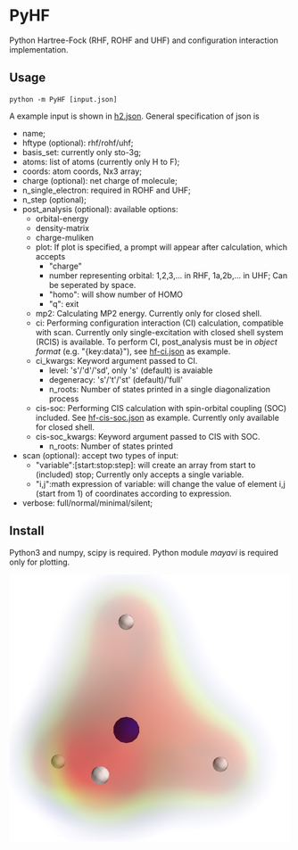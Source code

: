 # PyHF

Python Hartree-Fock (RHF, ROHF and UHF) and configuration interaction implementation.

## Usage

    python -m PyHF [input.json]

A example input is shown in [h2.json](example/h2.json). General specification of json is

- name;
- hftype (optional): rhf/rohf/uhf;
- basis_set: currently only sto-3g;
- atoms: list of atoms (currently only H to F);
- coords: atom coords, Nx3 array;
- charge (optional): net charge of molecule;
- n_single_electron: required in ROHF and UHF;
- n_step (optional);
- post_analysis (optional): available options:
    - orbital-energy
    - density-matrix
    - charge-muliken
    - plot: If plot is specified, a prompt will appear after calculation, which accepts
        * "charge"
        * number representing orbital: 1,2,3,... in RHF, 1a,2b,... in UHF; Can be seperated by space.
        * "homo": will show number of HOMO
        * "q": exit
    - mp2: Calculating MP2 energy. Currently only for closed shell.
    - ci: Performing configuration interaction (CI) calculation, compatible with scan. Currently only single-excitation with closed shell system (RCIS) is available. To perform CI, post_analysis must be in _object format_ (e.g. "{key:data}"), see [hf-ci.json](example/hf-ci.json) as example.
    - ci_kwargs: Keyword argument passed to CI.
        * level: 's'/'d'/'sd', only 's' (default) is avaiable
        * degeneracy: 's'/'t'/'st' (default)/'full'
        * n_roots: Number of states printed in a single diagonalization process
    - cis-soc: Performing CIS calculation with spin-orbital coupling (SOC) included. See [hf-cis-soc.json](example/hf-cis-soc.json) as example. Currently only available for closed shell.
    - cis-soc_kwargs: Keyword argument passed to CIS with SOC.
        * n_roots: Number of states printed
- scan (optional): accept two types of input:
    - "variable":\[start:stop:step]: will create an array from start to (included) stop; Currently only accepts a single variable.
    - "i,j":math expression of variable: will change the value of element i,j (start from 1) of coordinates according to expression.
- verbose: full/normal/minimal/silent;

## Install

Python3 and numpy, scipy is required. Python module _mayavi_ is required only for plotting.

![](ch4.jpg)